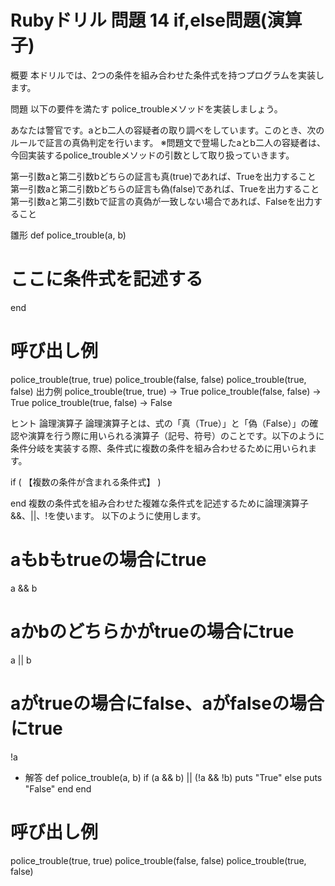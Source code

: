 # Rubyドリル 問題 14 if,else問題(演算子)

概要
本ドリルでは、2つの条件を組み合わせた条件式を持つプログラムを実装します。

問題
以下の要件を満たす police_troubleメソッドを実装しましょう。

あなたは警官です。aとb二人の容疑者の取り調べをしています。このとき、次のルールで証言の真偽判定を行います。
※問題文で登場したaとb二人の容疑者は、今回実装するpolice_troubleメソッドの引数として取り扱っていきます。

第一引数aと第二引数bどちらの証言も真(true)であれば、Trueを出力すること
第一引数aと第二引数bどちらの証言も偽(false)であれば、Trueを出力すること
第一引数aと第二引数bで証言の真偽が一致しない場合であれば、Falseを出力すること

雛形
def police_trouble(a, b)
  # ここに条件式を記述する
end

# 呼び出し例
police_trouble(true, true) 
police_trouble(false, false)
police_trouble(true, false) 
出力例
police_trouble(true, true) → True
police_trouble(false, false) → True
police_trouble(true, false) → False

ヒント
 論理演算子
論理演算子とは、式の「真（True）」と「偽（False）」の確認や演算を行う際に用いられる演算子（記号、符号）のことです。以下のように条件分岐を実装する際、条件式に複数の条件を組み合わせるために用いられます。

if ( 【複数の条件が含まれる条件式】 )

end
複数の条件式を組み合わせた複雑な条件式を記述するために論理演算子&&、||、!を使います。
以下のように使用します。

# aもbもtrueの場合にtrue 
a && b

# aかbのどちらかがtrueの場合にtrue
a || b 

# aがtrueの場合にfalse、aがfalseの場合にtrue
!a

- 解答
def police_trouble(a, b)
  if (a && b) || (!a && !b)
    puts "True"
  else
    puts "False"
  end
end

# 呼び出し例
police_trouble(true, true) 
police_trouble(false, false)
police_trouble(true, false)